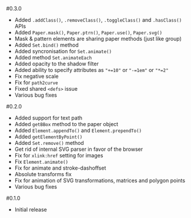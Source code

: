 #0.3.0

* Added `.addClass()`, `.removeClass()`, `.toggleClass()` and `.hasClass()` APIs
* Added `Paper.mask()`, `Paper.ptrn()`, `Paper.use()`, `Paper.svg()`
* Mask & pattern elements are sharing paper methods (just like group)
* Added `Set.bind()` method
* Added syncronisation for `Set.animate()`
* Added method `Set.animateEach`
* Added opacity to the shadow filter
* Added ability to specify attributes as `"+=10"` or `"-=1em"` or `"*=2"`
* Fix negative scale
* Fix for `path2curve`
* Fixed shared `<defs>` issue
* Various bug fixes

#0.2.0

* Added support for text path
* Added `getBBox` method to the paper object
* Added `Element.appendTo()` and `Element.prependTo()`
* Added `getElementByPoint()`
* Added `Set.remove()` method
* Get rid of internal SVG parser in favor of the browser
* Fix for `xlink:href` setting for images
* Fix `Element.animate()`
* Fix for animate and stroke-dashoffset 
* Absolute transforms fix
* Fix for animation of SVG transformations, matrices and polygon points
* Various bug fixes

#0.1.0
* Initial release